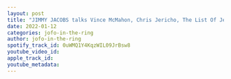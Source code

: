 ```yaml
---
layout: post
title: "JIMMY JACOBS talks Vince McMahon, Chris Jericho, The List Of Jericho & being a writer for the WWE"
date: 2022-01-12
categories: jofo-in-the-ring
author: jofo-in-the-ring
spotify_track_id: 0uWMQ1Y4KqzWIL09JrBsw8
youtube_video_id: 
apple_track_id: 
youtube_metadata: 
---
```

